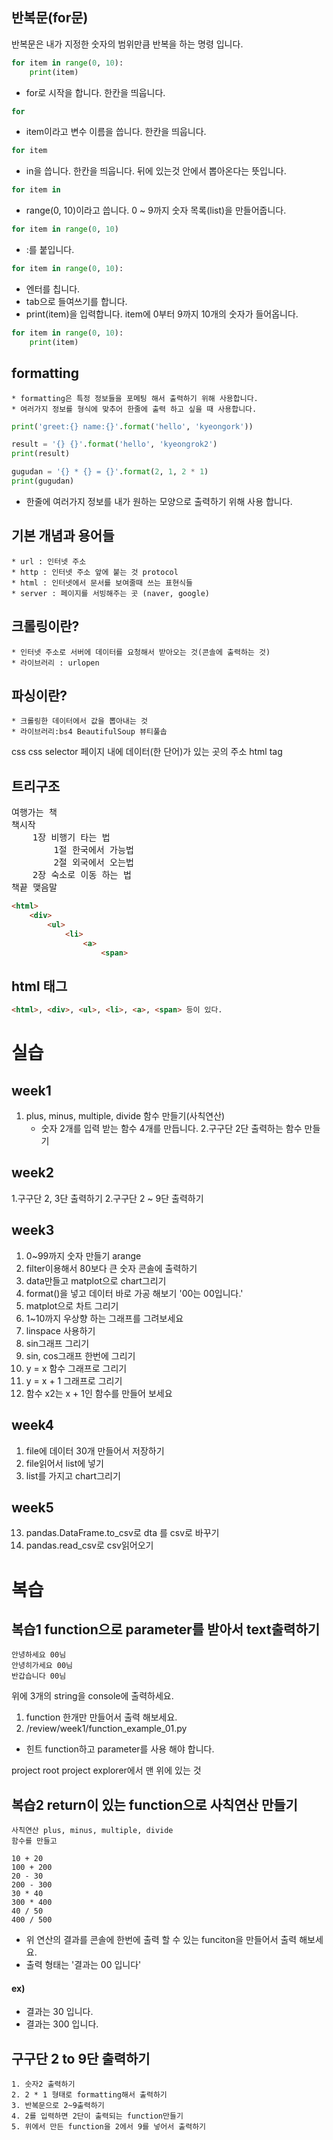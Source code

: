 ## 반복문(for문)
반복문은 내가 지정한 숫자의 범위만큼 반복을 하는 명령 입니다.
```python
for item in range(0, 10):
    print(item)
```

* for로 시작을 합니다. 한칸을 띄웁니다.
```python
for 
```
* item이라고 변수 이름을 씁니다. 한칸을 띄웁니다.
```python
for item 
```
* in을 씁니다. 한칸을 띄웁니다. 뒤에 있는것 안에서 뽑아온다는 뜻입니다.
```python
for item in 
```
* range(0, 10)이라고 씁니다. 0 ~ 9까지 숫자 목록(list)을 만들어줍니다.
```python
for item in range(0, 10)
```
* :를 붙입니다.
```python
for item in range(0, 10):
```
* 엔터를 칩니다.
* tab으로 들여쓰기를 합니다.
* print(item)을 입력합니다. item에 0부터 9까지 10개의 숫자가 들어옵니다.
```python
for item in range(0, 10):
    print(item)
```


## formatting
    * formatting은 특정 정보들을 포메팅 해서 출력하기 위해 사용합니다.
    * 여러가지 정보를 형식에 맞추어 한줄에 출력 하고 싶을 때 사용합니다. 
```python
print('greet:{} name:{}'.format('hello', 'kyeongork'))

result = '{} {}'.format('hello', 'kyeongrok2')
print(result)

gugudan = '{} * {} = {}'.format(2, 1, 2 * 1)
print(gugudan)
```

* 한줄에 여러가지 정보를 내가 원하는 모양으로 출력하기 위해 사용 합니다.


## 기본 개념과 용어들
    * url : 인터넷 주소
    * http : 인터넷 주소 앞에 붙는 것 protocol
    * html : 인터넷에서 문서를 보여줄때 쓰는 표현식들
    * server : 페이지를 서빙해주는 곳 (naver, google)

## 크롤링이란?
    * 인터넷 주소로 서버에 데이터를 요청해서 받아오는 것(콘솔에 출력하는 것)
    * 라이브러리 : urlopen

## 파싱이란?
    * 크롤링한 데이터에서 값을 뽑아내는 것
    * 라이브러리:bs4 BeautifulSoup 뷰티풀솝

css
css selector
	페이지 내에 데이터(한 단어)가 있는 곳의 주소
html tag

## 트리구조

<pre>
여행가는 책
책시작
	1장 비행기 타는 법
		1절 한국에서 가능법
		2절 외국에서 오는법
	2장 숙소로 이동 하는 법
책끝 맺음말
</pre>

```html
<html>
	<div>
		<ul>
			<li>
				<a>
					<span>
```

## html 태그
```html
<html>, <div>, <ul>, <li>, <a>, <span> 등이 있다.
```

# 실습
## week1
1. plus, minus, multiple, divide 함수 만들기(사칙연산)
    - 숫자 2개를 입력 받는 함수 4개를 만듭니다.
2.구구단 2단 출력하는 함수 만들기

## week2
1.구구단 2, 3단 출력하기
2.구구단 2 ~ 9단 출력하기

## week3
1. 0~99까지 숫자 만들기 arange
2. filter이용해서 80보다 큰 숫자 콘솔에 출력하기
3. data만들고 matplot으로 chart그리기
4. format()을 넣고 데이터 바로 가공 해보기 '00는 00입니다.'
5. matplot으로 차트 그리기
6. 1~10까지 우상향 하는 그래프를 그려보세요
7. linspace 사용하기
8. sin그래프 그리기
9. sin, cos그래프 한번에 그리기
10. y = x 함수 그래프로 그리기
11. y = x + 1 그래프로 그리기
12. 함수 x2는 x + 1인 함수를 만들어 보세요

## week4
1. file에 데이터 30개 만들어서 저장하기
2. file읽어서 list에 넣기
3. list를 가지고 chart그리기

## week5
13. pandas.DataFrame.to_csv로 dta 를 csv로 바꾸기
14. pandas.read_csv로 csv읽어오기

# 복습
## 복습1 function으로 parameter를 받아서 text출력하기
    안녕하세요 00님
    안녕히가세요 00님
    반갑습니다 00님
위에 3개의 string을 console에 출력하세요.

1. function 한개만 만들어서 출력 해보세요.
2. /review/week1/function_example_01.py

* 힌트
function하고 parameter를 사용 해야 합니다.

project root
project explorer에서 맨 위에 있는 것

## 복습2 return이 있는 function으로 사칙연산 만들기
    사칙연산 plus, minus, multiple, divide
    함수를 만들고
    
    10 + 20
    100 + 200
    20 - 30
    200 - 300
    30 * 40
    300 * 400
    40 / 50
    400 / 500
* 위 연산의 결과를 콘솔에 한번에 출력 할 수 있는 funciton을 만들어서 출력 해보세요.
* 출력 형태는 '결과는 00 입니다'

#### ex)
* 결과는 30 입니다.
* 결과는 300 입니다.

## 구구단 2 to 9단 출력하기
    1. 숫자2 출력하기
    2. 2 * 1 형태로 formatting해서 출력하기
    3. 반복문으로 2~9출력하기
    4. 2를 입력하면 2단이 출력되는 function만들기
    5. 위에서 만든 function을 2에서 9를 넣어서 출력하기